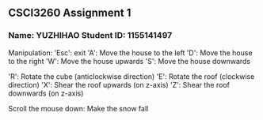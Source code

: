 ## CSCI3260 Assignment 1
### Name: YUZHIHAO Student ID: 1155141497

Manipulation:
'Esc': exit
'A': Move the house to the left
'D': Move the house to the right
'W': Move the house upwards
'S': Move the house downwards

'R': Rotate the cube (anticlockwise direction)
'E': Rotate the roof (clockwise direction)
'X': Shear the roof upwards (on z-axis)
'Z': Shear the roof downwards (on z-axis)

Scroll the mouse down: Make the snow fall
